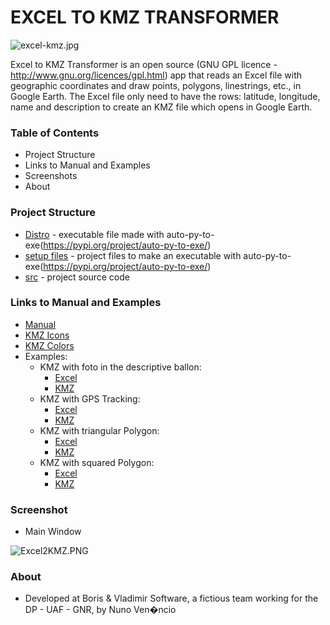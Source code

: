# EXCEL TO KMZ TRANSFORMER #

![excel-kmz.jpg](https://bitbucket.org/repo/byj67a/images/677727102-excel-kmz.jpg)

Excel to KMZ Transformer is an open source (GNU GPL licence - http://www.gnu.org/licences/gpl.html) app
that reads an Excel file with geographic coordinates and draw points, polygons, linestrings, etc., in 
Google Earth.
The Excel file only need to have the rows: latitude, longitude, name and description to create an KMZ file which opens in Google Earth.

### Table of Contents ###

* Project Structure
* Links to Manual and Examples
* Screenshots
* About

### Project Structure ###

* [Distro](https://bitbucket.org/lvsitanvs/excel-to-kmz-transformer/src/master/Distro/) - executable file made with auto-py-to-exe(https://pypi.org/project/auto-py-to-exe/)
* [setup files](https://bitbucket.org/lvsitanvs/excel-to-kmz-transformer/src/67f9ca33ca6e4ce48f5db95e2dc51d2dc8bc57e9/setup%20files/?at=master) - project files to make an executable with auto-py-to-exe(https://pypi.org/project/auto-py-to-exe/)
* [src](https://bitbucket.org/lvsitanvs/excel-to-kmz-transformer/src/67f9ca33ca6e4ce48f5db95e2dc51d2dc8bc57e9/src/?at=master) - project source code

### Links to Manual and Examples ###

* [Manual](https://bitbucket.org/lvsitanvs/excel-to-kmz-transformer/src/67f9ca33ca6e4ce48f5db95e2dc51d2dc8bc57e9/src/docs/manual.pdf?at=master)
* [KMZ Icons](https://bitbucket.org/lvsitanvs/excel-to-kmz-transformer/src/67f9ca33ca6e4ce48f5db95e2dc51d2dc8bc57e9/src/docs/icons.pdf?at=master)
* [KMZ Colors](https://bitbucket.org/lvsitanvs/excel-to-kmz-transformer/src/67f9ca33ca6e4ce48f5db95e2dc51d2dc8bc57e9/src/docs/colors.pdf?at=master)
* Examples:
    * KMZ with foto in the descriptive ballon:
        * [Excel](https://bitbucket.org/lvsitanvs/excel-to-kmz-transformer/src/67f9ca33ca6e4ce48f5db95e2dc51d2dc8bc57e9/src/docs/Foto.xlsx?at=master)
        * [KMZ](https://bitbucket.org/lvsitanvs/excel-to-kmz-transformer/src/67f9ca33ca6e4ce48f5db95e2dc51d2dc8bc57e9/src/docs/Foto.kmz?at=master)
    * KMZ with GPS Tracking:
        * [Excel](https://bitbucket.org/lvsitanvs/excel-to-kmz-transformer/src/67f9ca33ca6e4ce48f5db95e2dc51d2dc8bc57e9/src/docs/GPS.xlsx?at=master)
        * [KMZ](https://bitbucket.org/lvsitanvs/excel-to-kmz-transformer/src/67f9ca33ca6e4ce48f5db95e2dc51d2dc8bc57e9/src/docs/GPS.kmz?at=master)
    * KMZ with triangular Polygon:
        * [Excel](https://bitbucket.org/lvsitanvs/excel-to-kmz-transformer/src/67f9ca33ca6e4ce48f5db95e2dc51d2dc8bc57e9/src/docs/Celulas.xlsx?at=master)
        * [KMZ](https://bitbucket.org/lvsitanvs/excel-to-kmz-transformer/src/67f9ca33ca6e4ce48f5db95e2dc51d2dc8bc57e9/src/docs/Celulas.kmz?at=master)
    * KMZ with squared Polygon:
        * [Excel](https://bitbucket.org/lvsitanvs/excel-to-kmz-transformer/src/67f9ca33ca6e4ce48f5db95e2dc51d2dc8bc57e9/src/docs/Quadrado.xls?at=master)
        * [KMZ](https://bitbucket.org/lvsitanvs/excel-to-kmz-transformer/src/67f9ca33ca6e4ce48f5db95e2dc51d2dc8bc57e9/src/docs/Quadrado.kmz?at=master)

### Screenshot ###

* Main Window

![Excel2KMZ.PNG](https://bitbucket.org/repo/byj67a/images/2389956657-Excel2KMZ.PNG)

### About ###

* Developed at Boris & Vladimir Software, a fictious team working for the DP - UAF - GNR, by Nuno Ven�ncio